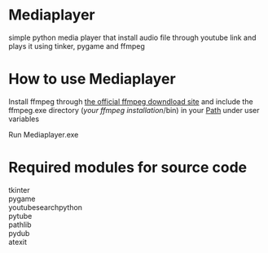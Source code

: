 # Mediaplayer
simple python media player that install audio file through youtube link and plays it using tinker, pygame and ffmpeg

# How to use Mediaplayer
Install ffmpeg through [the official ffmpeg downdload site](https://www.ffmpeg.org/download.html) and include the ffmpeg.exe directory (*your ffmpeg installation*/bin) in your [Path](https://www.architectryan.com/2018/03/17/add-to-the-path-on-windows-10/) under user variables

Run Mediaplayer.exe

# Required modules for source code
tkinter  
pygame  
youtubesearchpython  
pytube  
pathlib  
pydub  
atexit  
